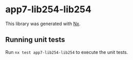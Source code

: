 # app7-lib254-lib254

This library was generated with [Nx](https://nx.dev).

## Running unit tests

Run `nx test app7-lib254-lib254` to execute the unit tests.
